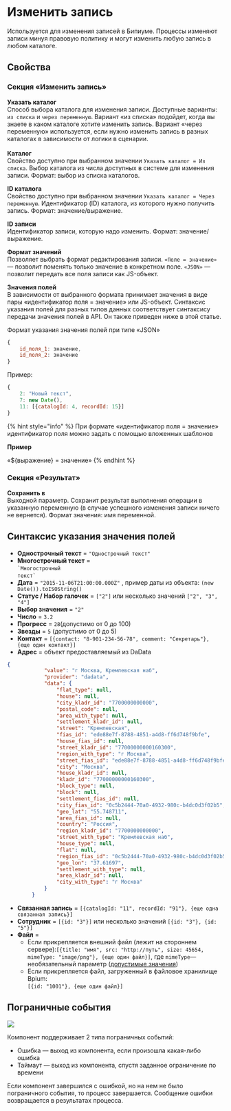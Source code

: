 # Изменить запись

Используется для изменения записей в Бипиуме. Процессы изменяют записи минуя правовую политику и могут изменить любую запись в любом каталоге.

## Свойства

### Секция «Изменить запись»

**Указать каталог**\
Способ выбора каталога для изменения записи. Доступные варианты: `из списка` и `через переменную`. Вариант «из списка» подойдет, когда вы знаете в каком каталоге хотите изменить запись. Вариант «через переменную» используется, если нужно изменить запись в разных каталогах в зависимости от логики в сценарии.\
\
**Каталог**  \
Свойство доступно при выбранном значении `Указать каталог = Из списка`. Выбор каталога из числа доступных в системе для изменения записи. Формат: выбор из списка каталогов.

**ID каталога**\
Свойство доступно при выбранном значении `Указать каталог = Через переменную`. Идентификатор (ID) каталога, из которого нужно получить запись. Формат: значение/выражение.

**ID записи**  \
Идентификатор записи, которую надо изменить. Формат: значение/выражение.

**Формат значений**  \
Позволяет выбрать формат редактирования записи. `«Поле = значение»` — позволит поменять только значение в конкретном поле. `«JSON»` — позволит передать все поля записи как JS-объект.

**Значения полей**  \
В зависимости от выбранного формата принимает значения в виде пары «идентификатор поля = значение» или JS-объект. Синтаксис указания полей для разных типов данных соответствует синтаксису передачи значения полей в API. Он также приведен ниже в этой статье.

Формат указания значения полей при типе «JSON»

```javascript
{
    id_поля_1: значение,
    id_поля_2: значение
}
```

Пример:

```javascript
{
    2: "Новый текст",
    7: new Date(),
    11: [{catalogId: 4, recordId: 15}]
}
```

{% hint style="info" %}
При формате «идентификатор поля = значение» идентификатор поля можно задать с помощью вложенных шаблонов&#x20;

**Пример**&#x20;

«${выражение} = значение»
{% endhint %}

### Секция «Результат»

**Сохранить в**  \
Выходной параметр. Сохранит результат выполнения операции в указанную переменную (в случае успешного изменения записи ничего не вернется). Формат значения: имя переменной.

## Синтаксис указания значения полей

* **Однострочный текст** = `"Однострочный текст"`
* **Многострочный текст** = \
  `` `Многострочный ``\
  `` текст` ``
* **Дата** = `"2015-11-06T21:00:00.000Z"` , пример даты из объекта: `(new Date()).toISOString()`
* **Статус / Набор галочек** = `["2"]` или несколько значений `["2", "3", "4"]`
* **Выбор значения** = `"2"`
* **Число** = `3.2`
* **Прогресс** = `28`(допустимо от 0 до 100)
* **Звезды** = `5` (допустимо от 0 до 5)
* **Контакт** = `[{contact: "8-901-234-56-78", comment: "Секретарь"}, {еще один контакт}]`
* **Адрес** = объект предоставляемый из DaData

```json
{
            "value": "г Москва, Кремлевская наб",
            "provider": "dadata",
            "data": {
                "flat_type": null,
                "house": null,
                "city_kladr_id": "7700000000000",
                "postal_code": null,
                "area_with_type": null,
                "settlement_kladr_id": null,
                "street": "Кремлевская",
                "fias_id": "ede88e7f-8788-4851-a4d8-ff6d748f9bfe",
                "house_fias_id": null,
                "street_kladr_id": "77000000000160300",
                "region_with_type": "г Москва",
                "street_fias_id": "ede88e7f-8788-4851-a4d8-ff6d748f9bfe",
                "city": "Москва",
                "house_kladr_id": null,
                "kladr_id": "77000000000160300",
                "block_type": null,
                "block": null,
                "settlement_fias_id": null,
                "city_fias_id": "0c5b2444-70a0-4932-980c-b4dc0d3f02b5",
                "geo_lat": "55.748711",
                "area_fias_id": null,
                "country": "Россия",
                "region_kladr_id": "7700000000000",
                "street_with_type": "Кремлевская наб",
                "house_type": null,
                "flat": null,
                "region_fias_id": "0c5b2444-70a0-4932-980c-b4dc0d3f02b5",
                "geo_lon": "37.61697",
                "settlement_with_type": null,
                "area_kladr_id": null,
                "city_with_type": "г Москва"
            }
        }
```

* **Связанная запись** = `[{catalogId: "11", recordId: "91"}, {еще одна связанная запись}]`
* **Сотрудник** = `[{id: "3"}]`  или несколько значений `[{id: "3"}, {id: "5"}]`
* **Файл** =&#x20;
  * Если прикрепляется внешний файл (лежит на стороннем сервере):`[{title: "имя", src: "http://путь", size: 45654, mimeType: "image/png"}, {еще один файл}]`, где `mimeType`— необязательный параметр ([допустимые значения](https://www.wikiwand.com/ru/%D0%A1%D0%BF%D0%B8%D1%81%D0%BE%D0%BA\_MIME-%D1%82%D0%B8%D0%BF%D0%BE%D0%B2))
  * Если прикрепляется файл, загруженный в файловое хранилище Bpium:\
    `[{id: "1001"}, {еще один файл}]`

## Пограничные события

![](../../.gitbook/assets/boundary\_any.png)

Компонент поддерживает 2 типа пограничных событий:

* Ошибка — выход из компонента, если произошла какая-либо ошибка
* Таймаут — выход из компонента, спустя заданное ограничение по времени

Если компонент завершился с ошибкой, но на нем не было пограничного события, то процесс завершается. Сообщение ошибки возвращается в результатах процесса.
